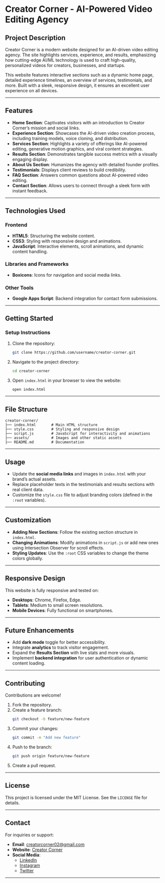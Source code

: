 # **Creator Corner - AI-Powered Video Editing Agency**

## **Project Description**
Creator Corner is a modern website designed for an AI-driven video editing agency. The site highlights services, experience, and results, emphasizing how cutting-edge AI/ML technology is used to craft high-quality, personalized videos for creators, businesses, and startups.

This website features interactive sections such as a dynamic home page, detailed experience timelines, an overview of services, testimonials, and more. Built with a sleek, responsive design, it ensures an excellent user experience on all devices.

---

## **Features**
- **Home Section**: Captivates visitors with an introduction to Creator Corner’s mission and social links.  
- **Experience Section**: Showcases the AI-driven video creation process, including training models, voice cloning, and distribution.  
- **Services Section**: Highlights a variety of offerings like AI-powered editing, generative motion graphics, and viral content strategies.  
- **Results Section**: Demonstrates tangible success metrics with a visually engaging display.  
- **About Us Section**: Humanizes the agency with detailed founder profiles.  
- **Testimonials**: Displays client reviews to build credibility.  
- **FAQ Section**: Answers common questions about AI-powered video editing.  
- **Contact Section**: Allows users to connect through a sleek form with instant feedback.

---

## **Technologies Used**
### **Frontend**
- **HTML5**: Structuring the website content.
- **CSS3**: Styling with responsive design and animations.
- **JavaScript**: Interactive elements, scroll animations, and dynamic content handling.

### **Libraries and Frameworks**
- **Boxicons**: Icons for navigation and social media links.

### **Other Tools**
- **Google Apps Script**: Backend integration for contact form submissions.

---

## **Getting Started**
### **Setup Instructions**
1. Clone the repository:
    ```bash
    git clone https://github.com/username/creator-corner.git
    ```
2. Navigate to the project directory:
    ```bash
    cd creator-corner
    ```
3. Open `index.html` in your browser to view the website:
    ```bash
    open index.html
    ```

---

## **File Structure**
```
creator-corner/
├── index.html       # Main HTML structure
├── style.css        # Styling and responsive design
├── script.js        # JavaScript for interactivity and animations
├── assets/          # Images and other static assets
├── README.md        # Documentation
```

---

## **Usage**
- Update the **social media links** and images in `index.html` with your brand’s actual assets.
- Replace placeholder texts in the testimonials and results sections with real client data.
- Customize the `style.css` file to adjust branding colors (defined in the `:root` variables).

---

## **Customization**
- **Adding New Sections**: Follow the existing section structure in `index.html`.
- **Changing Animations**: Modify animations in `script.js` or add new ones using Intersection Observer for scroll effects.
- **Styling Updates**: Use the `:root` CSS variables to change the theme colors globally.

---

## **Responsive Design**
This website is fully responsive and tested on:
- **Desktops**: Chrome, Firefox, Edge.
- **Tablets**: Medium to small screen resolutions.
- **Mobile Devices**: Fully functional on smartphones.

---

## **Future Enhancements**
- Add **dark mode** toggle for better accessibility.
- Integrate **analytics** to track visitor engagement.
- Expand the **Results Section** with live stats and more visuals.
- Implement **backend integration** for user authentication or dynamic content loading.

---

## **Contributing**
Contributions are welcome!  
1. Fork the repository.
2. Create a feature branch:
    ```bash
    git checkout -b feature/new-feature
    ```
3. Commit your changes:
    ```bash
    git commit -m "Add new feature"
    ```
4. Push to the branch:
    ```bash
    git push origin feature/new-feature
    ```
5. Create a pull request.

---

## **License**
This project is licensed under the MIT License. See the `LICENSE` file for details.

---

## **Contact**
For inquiries or support:  
- **Email**: creatorcorner02@gmail.com  
- **Website**: [Creator Corner](#)  
- **Social Media**:  
  - [LinkedIn](https://www.linkedin.com/in/creators-corner-39228930a)  
  - [Instagram](https://www.instagram.com/creators_corner_02)  
  - [Twitter](https://x.com/CreatorsCorners)  

---

